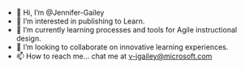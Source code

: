 - 👋 Hi, I’m @Jennifer-Gailey
- 👀 I’m interested in publishing to Learn.
- 🌱 I’m currently learning processes and tools for Agile instructional design.
- 💞️ I’m looking to collaborate on innovative learning experiences.
- 📫 How to reach me... chat me at v-jgailey@microsoft.com

<!---
Jennifer-Gailey/Jennifer-Gailey is a ✨ special ✨ repository because its `README.md` (this file) appears on your GitHub profile.
You can click the Preview link to take a look at your changes.
--->
